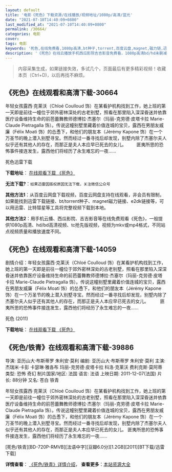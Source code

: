 ```yaml
---
layout: default
title: '电影《死色》下载资源/在线播放/视频地址/1080p/高清/蓝光'
date: "2021-07-10T14:40:09+0800"
last_modified_at: "2021-07-10T14:40:09+0800"
permalink: /30664/
categories: 电影
cover:
tags: 电影
keywords: '死色,在线免费看,1080p高清,bt种子,torrent,百度云盘,magnet,磁力链,迅雷下载资源'
description: '《死色》在线云播放手机西瓜影院吉吉影音免费看，1080p高清bd/hd未删减完整版和tc抢先枪版，mkv/mp4格式，附带bt/torrent种子、magnet/磁力链、百度云盘、网盘资源迅雷下载链接'
---
```


>内容采集生成，如果链接失效，多试几个，页面最后有更多精彩视频！收藏本页（Ctrl+D)，以后再找不麻烦。


## 《死色》在线观看和高清下载-30664

年轻女孩露西·克莱沃（Chloé Coulloud 饰）在某看护机构找到工作，她上班的第一天即是前往一幢位于郊外密林深处的古老别墅，照看在那里陷入深深昏迷并依靠医疗设备维持生命的前芭蕾舞教师德博拉·杰塞尔（玛丽-克劳德&middot;皮塔卡拉 Marie-Claude Pietragalla 饰）。传说这幢别墅里藏着价值连城的宝贝，露西在男朋友威廉（Félix Moati 饰）的怂恿下，和他们的朋友本（Jérémy Kapone 饰）在一个万圣节的晚上潜入别墅寻宝。然而经过一番寻找后却发现，别墅内除了杰塞尔夫人似乎还有其他人的存在，而那正是夫人本应早已死去的女儿。 　　匪夷所思的恐怖事件接连发生，露西他们将经历了永生难忘的一夜&hellip;…


死色迅雷下载

**下载地址**： [在线观看下载 《死色》](https://www.993dy.com//vod-detail-id-18050.html) 


**无法下载?**：`如果迅雷因版权原因无法下载，关注微信公众号 `

**其他方法1**：从百度云网盘下载视频，百度云网盘支持在线观看，非会员有限制，如果能找到迅雷下载链接、bt/torrent种子、magnet磁力链接、e2dk链接等，可以用迅雷、比特彗星等工具将完整视频下载到本地。

**其他方法2**：用手机云播、西瓜影院、吉吉影音等在线免费观看《死色》，一般提供1080p高清、hd/bd高清视频、tc抢先版视频，视频为mkv或mp4格式，不同站点视频质量和播放速度不同。


## 《死色》在线观看和高清下载-14059

剧情介绍：年轻女孩露西·克莱沃（Chloé Coulloud 饰）在某看护机构找到工作，她上班的第一天即是前往一幢位于郊外密林深处的古老别墅，照看在那里陷入深深昏迷并依靠医疗设备维持生命的前芭蕾舞教师德博拉·杰塞尔（玛丽-克劳德·皮塔卡拉 Marie-Claude Pietragalla 饰）。传说这幢别墅里藏着价值连城的宝贝，露西在男朋友威廉（Félix Moati 饰）的怂恿下，和他们的朋友本（Jérémy Kapone 饰）在一个万圣节的晚上潜入别墅寻宝。然而经过一番寻找后却发现，别墅内除了杰塞尔夫人似乎还有其他人的存在，而那正是夫人本应早已死去的女儿。  　　匪夷所思的恐怖事件接连发生，露西他们将经历了永生难忘的一夜……


死色 (2011)

**下载地址**： [在线观看下载 《死色》](https://www.btbtdy.me/btdy/dy5444.html) 


## 《死色/铁青》在线观看和高清下载-39886

导演: 亚历山大·布斯蒂罗 朱利安·莫利 编剧: 亚历山大·布斯蒂罗 朱利安·莫利 主演: 杰瑞米·卡彭 卡瑟琳·雅各布 玛丽-克劳德·皮塔卡拉 科洛·克莱沃 费利克斯·莫阿蒂 类型: 恐怖 奇幻 制片国家/地区: 法国 语言: 法语 上映日期: 2011-12-07(法国) 片长: 88分钟 又名: 苍白 铁青

年轻女孩露西·克莱沃（Chloé Coulloud 饰）在某看护机构找到工作，她上班的第一天即是前往一幢位于郊外密林深处的古老别墅，照看在那里陷入深深昏迷并依靠医疗设备维持生命的前芭蕾舞教师德博拉·杰塞尔（玛丽-克劳德·皮塔卡拉 Marie-Claude Pietragalla 饰）。传说这幢别墅里藏着价值连城的宝贝，露西在男朋友威廉（Félix Moati 饰）的怂恿下，和他们的朋友本（Jérémy Kapone 饰）在一个万圣节的晚上潜入别墅寻宝。然而经过一番寻找后却发现，别墅内除了杰塞尔夫人似乎还有其他人的存在，而那正是夫人本应早已死去的女儿。 匪夷所思的恐怖事件接连发生，露西他们将经历了永生难忘的一夜……


[死色/铁青][BD-720P-RMVB][法语中字][豆瓣6.0分][1.2GB][2011][BT下载/迅雷下载]

**详情查看**： [《死色/铁青》详情介绍](/movie/39886/)， **查看更多**：[本站资源大全](/movie/t/all/)

